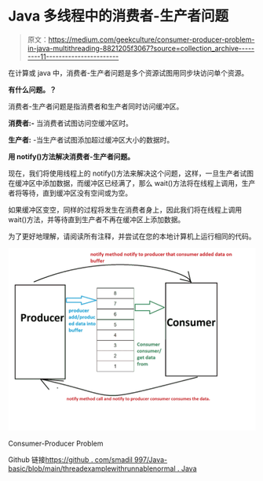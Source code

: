 # Java 多线程中的消费者-生产者问题

> 原文：<https://medium.com/geekculture/consumer-producer-problem-in-java-multithreading-8821205f3067?source=collection_archive---------11----------------------->

在计算或 java 中，消费者-生产者问题是多个资源试图用同步块访问单个资源。

**有什么问题。？**

消费者-生产者问题是指消费者和生产者同时访问缓冲区。

**消费者:-** 当消费者试图访问空缓冲区时。

**生产者:** -当生产者试图添加超过缓冲区大小的数据时。

**用 notify()方法解决消费者-生产者问题。**

现在，我们将使用线程上的 notify()方法来解决这个问题，这样，一旦生产者试图在缓冲区中添加数据，而缓冲区已经满了，那么 wait()方法将在线程上调用，生产者将等待，直到缓冲区没有空间或为空。

如果缓冲区变空，同样的过程将发生在消费者身上，因此我们将在线程上调用 wait()方法，并等待直到生产者不再在缓冲区上添加数据。

为了更好地理解，请阅读所有注释，并尝试在您的本地计算机上运行相同的代码。

![](img/0fbd9960897286c5437303e2be28eccc.png)

Consumer-Producer Problem

Github 链接[https://github . com/smadil 997/Java-basic/blob/main/threadexamplewithrunnablenormal . Java](https://github.com/smadil997/java-basic/blob/main/ThreadExampleWithRunnableNormal.java)
